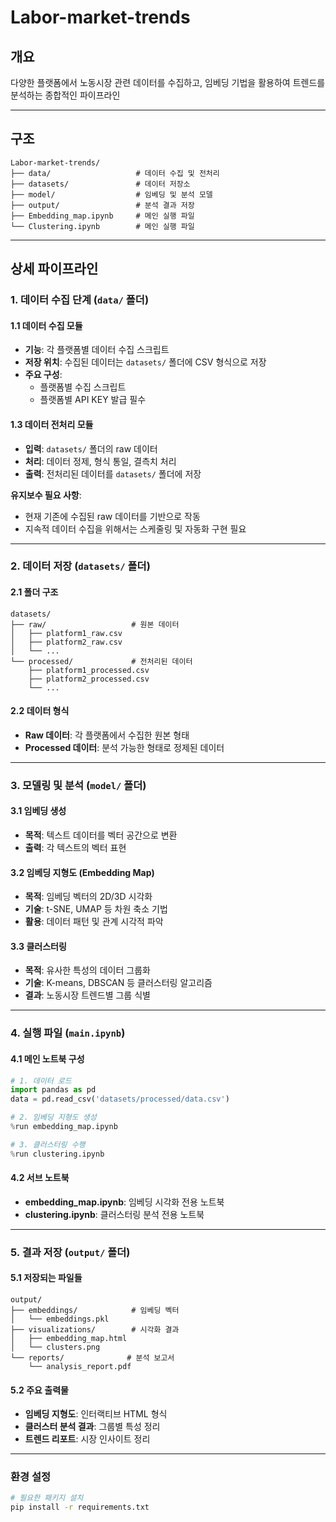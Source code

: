 # Labor-market-trends

## 개요
다양한 플랫폼에서 노동시장 관련 데이터를 수집하고, 임베딩 기법을 활용하여 트렌드를 분석하는 종합적인 파이프라인

---

## 구조

```
Labor-market-trends/
├── data/                   # 데이터 수집 및 전처리
├── datasets/               # 데이터 저장소
├── model/                  # 임베딩 및 분석 모델
├── output/                 # 분석 결과 저장
├── Embedding_map.ipynb     # 메인 실행 파일
└── Clustering.ipynb        # 메인 실행 파일
```

---

## 상세 파이프라인

### 1. 데이터 수집 단계 (`data/` 폴더)

#### 1.1 데이터 수집 모듈
- **기능**: 각 플랫폼별 데이터 수집 스크립트
- **저장 위치**: 수집된 데이터는 `datasets/` 폴더에 CSV 형식으로 저장
- **주요 구성**:
  - 플랫폼별 수집 스크립트
  - 플랫폼별 API KEY 발급 필수

#### 1.3 데이터 전처리 모듈
- **입력**: `datasets/` 폴더의 raw 데이터
- **처리**: 데이터 정제, 형식 통일, 결측치 처리
- **출력**: 전처리된 데이터를 `datasets/` 폴더에 저장

 **유지보수 필요 사항**:
- 현재 기존에 수집된 raw 데이터를 기반으로 작동
- 지속적 데이터 수집을 위해서는 스케줄링 및 자동화 구현 필요

---

### 2. 데이터 저장 (`datasets/` 폴더)

#### 2.1 폴더 구조
```
datasets/
├── raw/                   # 원본 데이터
│   ├── platform1_raw.csv
│   ├── platform2_raw.csv
│   └── ...
└── processed/             # 전처리된 데이터
    ├── platform1_processed.csv
    ├── platform2_processed.csv
    └── ...
```

#### 2.2 데이터 형식
- **Raw 데이터**: 각 플랫폼에서 수집한 원본 형태
- **Processed 데이터**: 분석 가능한 형태로 정제된 데이터

---

### 3. 모델링 및 분석 (`model/` 폴더)

#### 3.1 임베딩 생성
- **목적**: 텍스트 데이터를 벡터 공간으로 변환
- **출력**: 각 텍스트의 벡터 표현

#### 3.2 임베딩 지형도 (Embedding Map)
- **목적**: 임베딩 벡터의 2D/3D 시각화
- **기술**: t-SNE, UMAP 등 차원 축소 기법
- **활용**: 데이터 패턴 및 관계 시각적 파악

#### 3.3 클러스터링
- **목적**: 유사한 특성의 데이터 그룹화
- **기술**: K-means, DBSCAN 등 클러스터링 알고리즘
- **결과**: 노동시장 트렌드별 그룹 식별

---

### 4. 실행 파일 (`main.ipynb`)

#### 4.1 메인 노트북 구성
```python
# 1. 데이터 로드
import pandas as pd
data = pd.read_csv('datasets/processed/data.csv')

# 2. 임베딩 지형도 생성
%run embedding_map.ipynb

# 3. 클러스터링 수행
%run clustering.ipynb
```

#### 4.2 서브 노트북
- **embedding_map.ipynb**: 임베딩 시각화 전용 노트북
- **clustering.ipynb**: 클러스터링 분석 전용 노트북

---

### 5. 결과 저장 (`output/` 폴더)

#### 5.1 저장되는 파일들
```
output/
├── embeddings/            # 임베딩 벡터
│   └── embeddings.pkl
├── visualizations/        # 시각화 결과
│   ├── embedding_map.html
│   └── clusters.png
└── reports/              # 분석 보고서
    └── analysis_report.pdf
```

#### 5.2 주요 출력물
- **임베딩 지형도**: 인터랙티브 HTML 형식
- **클러스터 분석 결과**: 그룹별 특성 정리
- **트렌드 리포트**: 시장 인사이트 정리

---

### 환경 설정
```bash
# 필요한 패키지 설치
pip install -r requirements.txt
```

